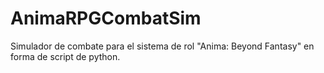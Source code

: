 # AnimaRPGCombatSim
Simulador de combate para el sistema de rol "Anima: Beyond Fantasy" en forma de script de python.
